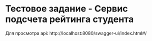 # Тестовое задание - Сервис подсчета рейтинга студента

Для просмотра api: http://localhost:8080/swagger-ui/index.html#/
